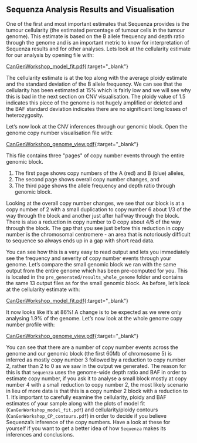 ## Sequenza Analysis Results and Visualisation

One of the first and most important estimates that Sequenza provides is
the tumour cellularity (the estimated percentage of tumour cells in the
tumour genome). This estimate is based on the B allele frequency and
depth ratio through the genome and is an important metric to know for
interpretation of Sequenza results and for other analyses. Lets look at
the cellularity estimate for our analysis by opening
file with:

  [CanGenWorkshop_model_fit.pdf](repo:sequenza_results/CanGenWorkshop_model_fit.pdf){:target="_blank"}

The cellularity estimate is at the top along with the average ploidy
estimate and the standard deviation of the B allele frequency. We can
see that the cellularity has been estimated at 15% which is fairly low
and we will see why this is bad in the next section on CNV
visualisation. The ploidy value of 1.5 indicates this piece of the
genome is not hugely amplified or deleted and the BAF standard deviation
indicates there are no significant long losses of heterozygosity.

Let’s now look at the CNV inferences through our genomic block. Open the
genome copy number visualisation file with:

  [CanGenWorkshop_genome_view.pdf](repo:sequenza_results/CanGenWorkshop_genome_view.pdf){:target="_blank"}

This file contains three "pages" of copy number events through the
entire genomic block.

1. The first page shows copy numbers of the A (red) and B (blue) alleles,
2. The second page shows overall copy number changes, and
3. The third page shows the allele frequency and depth ratio through
genomic block.  

Looking at the overall copy number changes, we see that
our block is at a copy number of 2 with a small duplication to copy
number 6 about 1/3 of the way through the block and another just after
halfway through the block. There is also a reduction in copy number to 0
copy about 4/5 of the way through the block. The gap that you see just
before this reduction in copy number is the chromosomal centromere - an
area that is notoriously difficult to sequence so always ends up in a
gap with short read data.

You can see how this is a very easy to read output and lets you
immediately see the frequency and severity of copy number events through
your genome. Let’s compare the small genomic block we ran with the same
output from the entire genome which has been pre-computed for you. This
is located in the `pre_generated/results_whole_genome` folder and
contains the same 13 output files as for the small genomic block. As
before, let’s look at the cellularity estimate with:

  [CanGenWorkshop_model_fit.pdf](repo:pre_generated/results_whole_genome/CanGenWorkshop_model_fit.pdf){:target="_blank"}

It now looks like it’s at 86%! A change is to be
expected as we were only analysing 1.9% of the genome. Let’s now look at
the whole genome copy number profile with:

  [CanGenWorkshop_genome_view.pdf](repo:pre_generated/results_whole_genome/CanGenWorkshop_genome_view.pdf){:target="_blank"}

You can see that there are a number of copy number events across the
genome and our genomic block (the first 60Mb of chromosome 5) is
inferred as mostly copy number 3 followed by a reduction to copy number
2, rather than 2 to 0 as we saw in the output we generated. The reason
for this is that `Sequenza` uses the genome-wide depth ratio and BAF in
order to estimate copy number, if you ask it to analyse a small block
mostly at copy number 4 with a small reduction to copy number 2, the
most likely scenario in lieu of more data is that this is a copy number
2 block with a reduction to 1. It’s important to carefully examine the
cellularity, ploidy and BAF estimates of your sample along with the
plots of model fit (`CanGenWorkshop_model_fit.pdf`) and
cellularity/ploidy contours (`CanGenWorkshop_CP_contours.pdf`) in order
to decide if you believe Sequenza’s inference of the copy numbers. Have
a look at these for yourself if you want to get a better idea of how
`Sequenza` makes its inferences and conclusions.
